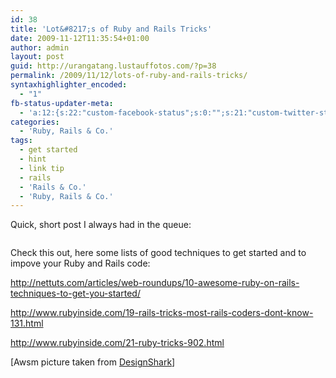 ```yaml
---
id: 38
title: 'Lot&#8217;s of Ruby and Rails Tricks'
date: 2009-11-12T11:35:54+01:00
author: admin
layout: post
guid: http://urangatang.lustauffotos.com/?p=38
permalink: /2009/11/12/lots-of-ruby-and-rails-tricks/
syntaxhighlighter_encoded:
  - "1"
fb-status-updater-meta:
  - 'a:12:{s:22:"custom-facebook-status";s:0:"";s:21:"custom-twitter-status";s:0:"";s:21:"custom-myspace-status";s:0:"";s:19:"custom-myspace-mood";s:0:"";s:25:"fb-push-as-profile-status";s:0:"";s:23:"fb-push-as-profile-link";s:0:"";s:23:"fb-push-as-page1-status";s:0:"";s:21:"fb-push-as-page1-link";s:0:"";s:14:"fb-share-image";s:0:"";s:7:"tw-push";s:1:"1";s:7:"ms-push";s:0:"";s:4:"push";s:1:"1";}'
categories:
  - 'Ruby, Rails & Co.'
tags:
  - get started
  - hint
  - link tip
  - rails
  - 'Rails & Co.'
  - 'Ruby, Rails & Co.'
---
```

Quick, short post I always had in the queue:

<p style="text-align: center">
  <img class="aligncenter" src="http://www.designshak.com/wp-content/uploads/2009/08/bruce_on_rails.jpg" alt="" />
</p>

Check this out, here some lists of good techniques to get started and to impove your Ruby and Rails code:

<http://nettuts.com/articles/web-roundups/10-awesome-ruby-on-rails-techniques-to-get-you-started/>

<http://www.rubyinside.com/19-rails-tricks-most-rails-coders-dont-know-131.html>

<http://www.rubyinside.com/21-ruby-tricks-902.html>

[Awsm picture taken from [DesignShark](http://www.designshak.com/blog/ruby-on-rails)]